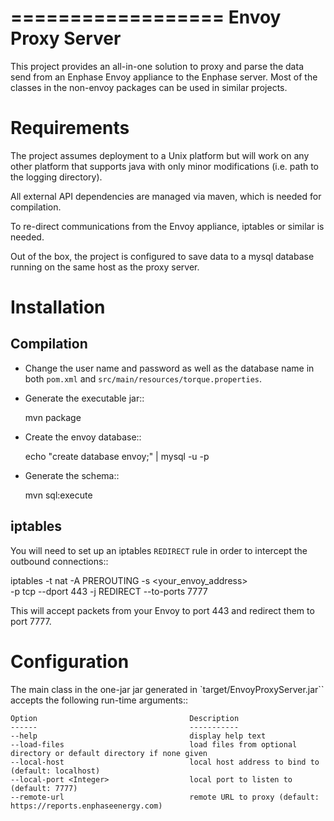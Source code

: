 ==================
Envoy Proxy Server
==================

This project provides an all-in-one solution to proxy and parse the data send from an Enphase Envoy appliance to the Enphase server. Most of the classes in the non-envoy packages can be used in similar projects.

Requirements
============

The project assumes deployment to a Unix platform but will work on any other platform that supports java with only minor modifications (i.e. path to the logging directory). 

All external API dependencies are managed via maven, which is needed for compilation. 

To re-direct communications from the Envoy appliance, iptables or similar is needed.

Out of the box, the project is configured to save data to a mysql database running on the same host as the proxy server.

Installation
=============

Compilation
-----------

* Change the user name and password as well as the database name in both ``pom.xml`` and ``src/main/resources/torque.properties``.
* Generate the executable jar::

  mvn package
    
* Create the envoy database::

  echo "create database envoy;" | mysql -u<user> -p<pass>

* Generate the schema::

  mvn sql:execute

iptables
--------

You will need to set up an iptables ``REDIRECT`` rule in order to
intercept the outbound connections::

  iptables -t nat -A PREROUTING -s <your_envoy_address> \
    -p tcp --dport 443 -j REDIRECT --to-ports 7777

This will accept packets from your Envoy to port 443 and redirect them
to port 7777.

Configuration
=============

The main class in the one-jar jar generated in `target/EnvoyProxyServer.jar`` accepts the following run-time arguments::

    Option                                  Description                            
    ------                                  -----------                            
    --help                                  display help text                      
    --load-files                            load files from optional directory or default directory if none given      
    --local-host                            local host address to bind to (default: localhost)                 
    --local-port <Integer>                  local port to listen to (default: 7777)
    --remote-url                            remote URL to proxy (default: https://reports.enphaseenergy.com)         

